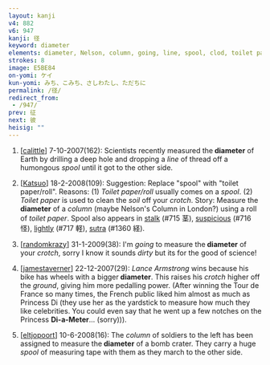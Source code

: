 ```yaml
---
layout: kanji
v4: 882
v6: 947
kanji: 径
keyword: diameter
elements: diameter, Nelson, column, going, line, spool, clod, toilet paper, crotch, soil, dirt, ground
strokes: 8
image: E5BE84
on-yomi: ケイ
kun-yomi: みち、こみち、さしわたし、ただちに
permalink: /径/
redirect_from:
 - /947/
prev: 征
next: 彼
heisig: ""
---
```


1) [<a href="http://kanji.koohii.com/profile/calittle">calittle</a>] 7-10-2007(162): Scientists recently measured the<strong> diameter</strong> of Earth by drilling a deep hole and dropping a <em>line</em> of thread off a humongous <em>spool</em> until it got to the other side.

2) [<a href="http://kanji.koohii.com/profile/Katsuo">Katsuo</a>] 18-2-2008(109): Suggestion: Replace &quot;spool&quot; with &quot;toilet paper/roll&quot;. Reasons: (1) <em>Toilet paper/roll</em> usually comes on a <em>spool</em>. (2) <em>Toilet paper</em> is used to clean the <em>soil</em> off your <em>crotch</em>. Story: Measure the<strong> diameter</strong> of a <em>column</em> (maybe Nelson&#039;s Column in London?) using a roll of <em>toilet paper</em>. Spool also appears in <a href="../v4/715.html">stalk</a> (#715 茎), <a href="../v4/716.html">suspicious</a> (#716 怪), <a href="../v4/717.html">lightly</a> (#717 軽), <a href="../v4/1360.html">sutra</a> (#1360 経).

3) [<a href="http://kanji.koohii.com/profile/randomkrazy">randomkrazy</a>] 31-1-2009(38): I&#039;m <em>going</em> to measure the<strong> diameter</strong> of your <em>crotch</em>, sorry I know it sounds <em>dirty</em> but its for the good of science!

4) [<a href="http://kanji.koohii.com/profile/jamestaverner">jamestaverner</a>] 22-12-2007(29): <em>Lance Armstrong</em> wins because his bike has wheels with a bigger<strong> diameter</strong>. This raises his <em>crotch</em> higher off the <em>ground</em>, giving him more pedalling power. (After winning the Tour de France so many times, the French public liked him almost as much as Princess Di (they use her as the yardstick to measure how much they like celebrities. You could even say that he went up a few notches on the Princess <strong>Di-a-Meter</strong>... (sorry))).

5) [<a href="http://kanji.koohii.com/profile/eltjopoort">eltjopoort</a>] 10-6-2008(16): The <em>column</em> of soldiers to the left has been assigned to measure the<strong> diameter</strong> of a bomb crater. They carry a huge <em>spool</em> of measuring tape with them as they march to the other side.

